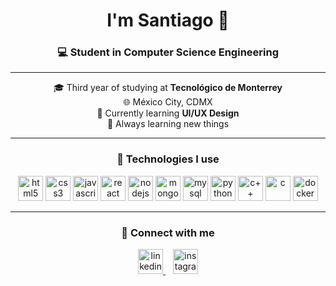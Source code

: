 <div align="center">

<h1>I'm Santiago 👋</h1>
<h3>💻 Student in Computer Science Engineering</h3>

---

🎓 Third year of studying at **Tecnológico de Monterrey**  
🌐 México City, CDMX  
🚀 Currently learning **UI/UX Design**  
📘 Always learning new things  

---

### 🧠 Technologies I use

<p>
  <img src="https://cdn.jsdelivr.net/gh/devicons/devicon/icons/html5/html5-original.svg" alt="html5" width="40" height="40"/>
  <img src="https://cdn.jsdelivr.net/gh/devicons/devicon/icons/css3/css3-original.svg" alt="css3" width="40" height="40"/>
  <img src="https://cdn.jsdelivr.net/gh/devicons/devicon/icons/javascript/javascript-original.svg" alt="javascript" width="40" height="40"/>
  <img src="https://cdn.jsdelivr.net/gh/devicons/devicon/icons/react/react-original.svg" alt="react" width="40" height="40"/>
  <img src="https://cdn.jsdelivr.net/gh/devicons/devicon/icons/nodejs/nodejs-original.svg" alt="nodejs" width="40" height="40"/>
  <img src="https://cdn.jsdelivr.net/gh/devicons/devicon/icons/mongodb/mongodb-original.svg" alt="mongodb" width="40" height="40"/>
  <img src="https://cdn.jsdelivr.net/gh/devicons/devicon/icons/mysql/mysql-original.svg" alt="mysql" width="40" height="40"/>
  <img src="https://cdn.jsdelivr.net/gh/devicons/devicon/icons/python/python-original.svg" alt="python" width="40" height="40"/>
  <img src="https://cdn.jsdelivr.net/gh/devicons/devicon/icons/cplusplus/cplusplus-original.svg" alt="c++" width="40" height="40"/>
  <img src="https://cdn.jsdelivr.net/gh/devicons/devicon/icons/c/c-original.svg" alt="c" width="40" height="40"/>
  <img src="https://cdn.jsdelivr.net/gh/devicons/devicon/icons/docker/docker-original.svg" alt="docker" width="40" height="40"/>
</p>

---

### 🤝 Connect with me

<p>
  <a href="https://www.linkedin.com/in/santiago-sanabria-basurto/" target="_blank">
    <img src="https://cdn.jsdelivr.net/gh/devicons/devicon@latest/icons/linkedin/linkedin-original.svg" alt="linkedin" width="40" height="40"/>
  </a>
  &nbsp;&nbsp;
  <a href="https://www.instagram.com/santi21sb/" target="_blank">
    <img src="https://raw.githubusercontent.com/gauravghongde/social-icons/master/SVG/Color/Instagram.svg" alt="instagram" width="40" height="40"/>
  </a>
</p>

</div>
